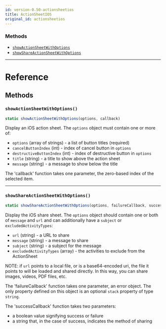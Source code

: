 ```yaml
---
id: version-0.50-actionsheetios
title: ActionSheetIOS
original_id: actionsheetios
---
```




### Methods

- [`showActionSheetWithOptions`](actionsheetios.md#showactionsheetwithoptions)
- [`showShareActionSheetWithOptions`](actionsheetios.md#showshareactionsheetwithoptions)




---

# Reference

## Methods

### `showActionSheetWithOptions()`

```javascript
static showActionSheetWithOptions(options, callback)
```


Display an iOS action sheet. The `options` object must contain one or more
of:

- `options` (array of strings) - a list of button titles (required)
- `cancelButtonIndex` (int) - index of cancel button in `options`
- `destructiveButtonIndex` (int) - index of destructive button in `options`
- `title` (string) - a title to show above the action sheet
- `message` (string) - a message to show below the title

The 'callback' function takes one parameter, the zero-based index
of the selected item.




---

### `showShareActionSheetWithOptions()`

```javascript
static showShareActionSheetWithOptions(options, failureCallback, successCallback)
```


Display the iOS share sheet. The `options` object should contain
one or both of `message` and `url` and can additionally have
a `subject` or `excludedActivityTypes`:

- `url` (string) - a URL to share
- `message` (string) - a message to share
- `subject` (string) - a subject for the message
- `excludedActivityTypes` (array) - the activities to exclude from the ActionSheet

NOTE: if `url` points to a local file, or is a base64-encoded
uri, the file it points to will be loaded and shared directly.
In this way, you can share images, videos, PDF files, etc.

The 'failureCallback' function takes one parameter, an error object.
The only property defined on this object is an optional `stack` property
of type `string`.

The 'successCallback' function takes two parameters:

- a boolean value signifying success or failure
- a string that, in the case of success, indicates the method of sharing




